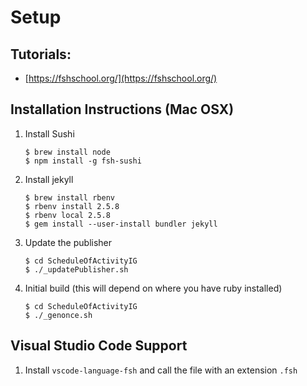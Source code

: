 # Setup

## Tutorials:
* [https://fshschool.org/](https://fshschool.org/)

## Installation Instructions (Mac OSX)
1. Install Sushi
    ```shell
    $ brew install node
    $ npm install -g fsh-sushi 
    ```
2. Install jekyll
    ```shell
    $ brew install rbenv
    $ rbenv install 2.5.8
    $ rbenv local 2.5.8
    $ gem install --user-install bundler jekyll
    ```
3. Update the publisher
    ```shell
    $ cd ScheduleOfActivityIG
    $ ./_updatePublisher.sh
    ```
4. Initial build (this will depend on where you have ruby installed)
    ```shell
    $ cd ScheduleOfActivityIG
    $ ./_genonce.sh
    ```

## Visual Studio Code Support
1. Install `vscode-language-fsh` and call the file with an extension `.fsh`

